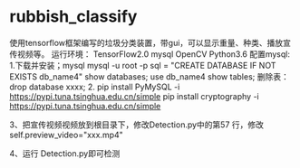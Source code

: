 # rubbish_classify
使用tensorflow框架编写的垃圾分类装置，带gui，可以显示重量、种类、播放宣传视频等。
运行环境：
   TensorFlow2.0
   mysql
   OpenCV
   Python3.6
配置mysql:
1.下载并安装；mysql
    mysql -u root -p
    sql = "CREATE DATABASE IF NOT EXISTS db_name4"
    show databases;
    use db_name4
    show tables;
    删除表：
    drop database xxxx;
2. pip install PyMySQL -i https://pypi.tuna.tsinghua.edu.cn/simple
pip install cryptography -i https://pypi.tuna.tsinghua.edu.cn/simple

3、把宣传视频视频放到根目录下，修改Detection.py中的第57 行，修改 self.preview_video="xxx.mp4"

4、运行 Detection.py即可检测

